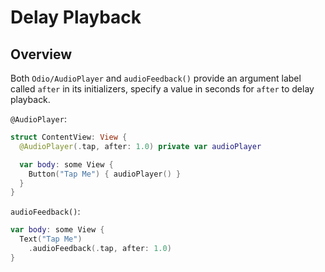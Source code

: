 # Delay Playback

## Overview

Both ``Odio/AudioPlayer`` and `audioFeedback()` provide an argument label called `after` in its initializers,
specify a value in seconds for `after` to delay playback.

`@AudioPlayer`:
```swift
struct ContentView: View {
  @AudioPlayer(.tap, after: 1.0) private var audioPlayer

  var body: some View {
    Button("Tap Me") { audioPlayer() }
  } 
}
```

`audioFeedback()`:
```swift
var body: some View {
  Text("Tap Me")
    .audioFeedback(.tap, after: 1.0)
}
```
